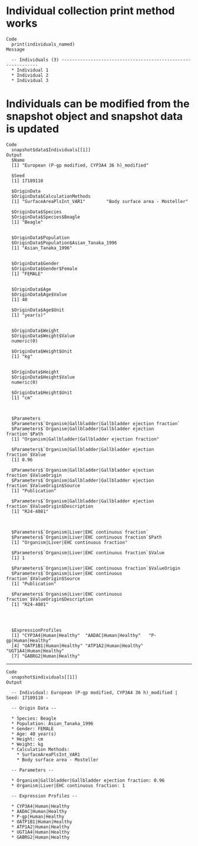 # Individual collection print method works

    Code
      print(individuals_named)
    Message
      
      -- Individuals (3) -------------------------------------------------------------
      * Individual 1
      * Individual 2
      * Individual 3

# Individuals can be modified from the snapshot object and snapshot data is updated

    Code
      snapshot$data$Individuals[[1]]
    Output
      $Name
      [1] "European (P-gp modified, CYP3A4 36 h)_modified"
      
      $Seed
      [1] 17189110
      
      $OriginData
      $OriginData$CalculationMethods
      [1] "SurfaceAreaPlsInt_VAR1"        "Body surface area - Mosteller"
      
      $OriginData$Species
      $OriginData$Species$Beagle
      [1] "Beagle"
      
      
      $OriginData$Population
      $OriginData$Population$Asian_Tanaka_1996
      [1] "Asian_Tanaka_1996"
      
      
      $OriginData$Gender
      $OriginData$Gender$Female
      [1] "FEMALE"
      
      
      $OriginData$Age
      $OriginData$Age$Value
      [1] 40
      
      $OriginData$Age$Unit
      [1] "year(s)"
      
      
      $OriginData$Weight
      $OriginData$Weight$Value
      numeric(0)
      
      $OriginData$Weight$Unit
      [1] "kg"
      
      
      $OriginData$Height
      $OriginData$Height$Value
      numeric(0)
      
      $OriginData$Height$Unit
      [1] "cm"
      
      
      
      $Parameters
      $Parameters$`Organism|Gallbladder|Gallbladder ejection fraction`
      $Parameters$`Organism|Gallbladder|Gallbladder ejection fraction`$Path
      [1] "Organism|Gallbladder|Gallbladder ejection fraction"
      
      $Parameters$`Organism|Gallbladder|Gallbladder ejection fraction`$Value
      [1] 0.96
      
      $Parameters$`Organism|Gallbladder|Gallbladder ejection fraction`$ValueOrigin
      $Parameters$`Organism|Gallbladder|Gallbladder ejection fraction`$ValueOrigin$Source
      [1] "Publication"
      
      $Parameters$`Organism|Gallbladder|Gallbladder ejection fraction`$ValueOrigin$Description
      [1] "R24-4081"
      
      
      
      $Parameters$`Organism|Liver|EHC continuous fraction`
      $Parameters$`Organism|Liver|EHC continuous fraction`$Path
      [1] "Organism|Liver|EHC continuous fraction"
      
      $Parameters$`Organism|Liver|EHC continuous fraction`$Value
      [1] 1
      
      $Parameters$`Organism|Liver|EHC continuous fraction`$ValueOrigin
      $Parameters$`Organism|Liver|EHC continuous fraction`$ValueOrigin$Source
      [1] "Publication"
      
      $Parameters$`Organism|Liver|EHC continuous fraction`$ValueOrigin$Description
      [1] "R24-4081"
      
      
      
      
      $ExpressionProfiles
      [1] "CYP3A4|Human|Healthy"  "AADAC|Human|Healthy"   "P-gp|Human|Healthy"   
      [4] "OATP1B1|Human|Healthy" "ATP1A2|Human|Healthy"  "UGT1A4|Human|Healthy" 
      [7] "GABRG2|Human|Healthy" 
      

---

    Code
      snapshot$individuals[[1]]
    Output
      
      -- Individual: European (P-gp modified, CYP3A4 36 h)_modified | Seed: 17189110 -
      
      -- Origin Data --
      
      * Species: Beagle
      * Population: Asian_Tanaka_1996
      * Gender: FEMALE
      * Age: 40 year(s)
      * Height: cm
      * Weight: kg
      * Calculation Methods:
        * SurfaceAreaPlsInt_VAR1
        * Body surface area - Mosteller
      
      -- Parameters --
      
      * Organism|Gallbladder|Gallbladder ejection fraction: 0.96
      * Organism|Liver|EHC continuous fraction: 1
      
      -- Expression Profiles --
      
      * CYP3A4|Human|Healthy
      * AADAC|Human|Healthy
      * P-gp|Human|Healthy
      * OATP1B1|Human|Healthy
      * ATP1A2|Human|Healthy
      * UGT1A4|Human|Healthy
      * GABRG2|Human|Healthy

